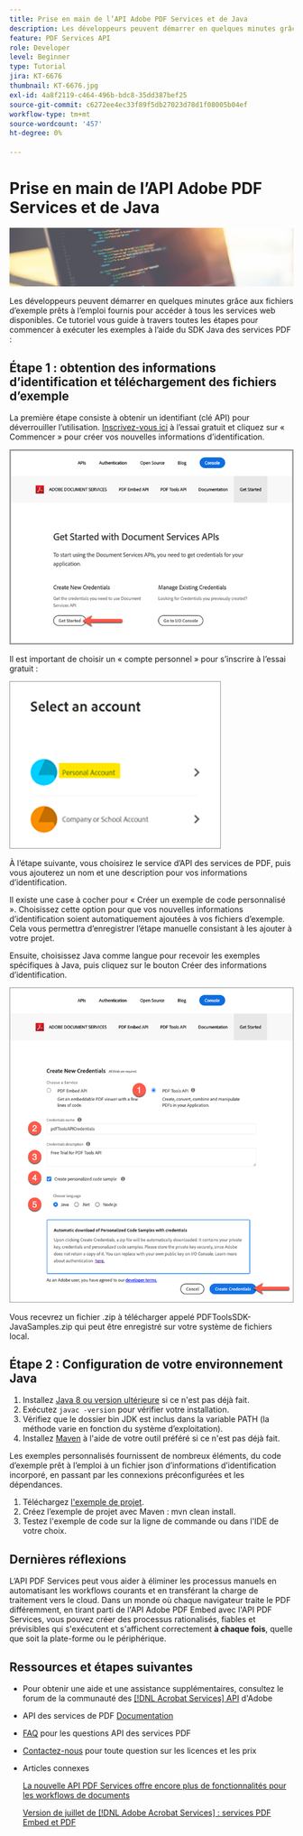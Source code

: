 ```yaml
---
title: Prise en main de l’API Adobe PDF Services et de Java
description: Les développeurs peuvent démarrer en quelques minutes grâce aux fichiers d’exemple prêts à l’emploi fournis pour accéder à tous les services web disponibles
feature: PDF Services API
role: Developer
level: Beginner
type: Tutorial
jira: KT-6676
thumbnail: KT-6676.jpg
exl-id: 4a8f2119-c464-496b-bdc8-35dd387bef25
source-git-commit: c6272ee4ec33f89f5db27023d78d1f08005b04ef
workflow-type: tm+mt
source-wordcount: '457'
ht-degree: 0%

---
```


# Prise en main de l’API Adobe PDF Services et de Java

![Créer une image PDF principale](assets/GettingStartedJava_hero.jpg)

Les développeurs peuvent démarrer en quelques minutes grâce aux fichiers d’exemple prêts à l’emploi fournis pour accéder à tous les services web disponibles. Ce tutoriel vous guide à travers toutes les étapes pour commencer à exécuter les exemples à l’aide du SDK Java des services PDF :

## Étape 1 : obtention des informations d’identification et téléchargement des fichiers d’exemple

La première étape consiste à obtenir un identifiant (clé API) pour déverrouiller l’utilisation. [Inscrivez-vous ici](https://www.adobe.io/apis/documentcloud/dcsdk/gettingstarted.html) à l’essai gratuit et cliquez sur « Commencer » pour créer vos nouvelles informations d’identification.

![Etape 1 :](assets/GettingStartedJava_step1.png)

Il est important de choisir un « compte personnel » pour s’inscrire à l’essai gratuit :

![Personnel](assets/GettingStartedJava_personal.png)

À l’étape suivante, vous choisirez le service d’API des services de PDF, puis vous ajouterez un nom et une description pour vos informations d’identification.

Il existe une case à cocher pour « Créer un exemple de code personnalisé ». Choisissez cette option pour que vos nouvelles informations d’identification soient automatiquement ajoutées à vos fichiers d’exemple. Cela vous permettra d’enregistrer l’étape manuelle consistant à les ajouter à votre projet.

Ensuite, choisissez Java comme langue pour recevoir les exemples spécifiques à Java, puis cliquez sur le bouton Créer des informations d’identification.

![Informations d&#39;identification](assets/GettingStartedJava_credentials.png)

Vous recevrez un fichier .zip à télécharger appelé PDFToolsSDK-JavaSamples.zip qui peut être enregistré sur votre système de fichiers local.

## Étape 2 : Configuration de votre environnement Java

1. Installez [Java 8 ou version ultérieure](https://www.oracle.com/java/technologies/javase-downloads.html) si ce n&#39;est pas déjà fait.
1. Exécutez `javac -version` pour vérifier votre installation.
1. Vérifiez que le dossier bin JDK est inclus dans la variable PATH (la méthode varie en fonction du système d’exploitation).
1. Installez [Maven](https://maven.apache.org/install.html) à l&#39;aide de votre outil préféré si ce n&#39;est pas déjà fait.

Les exemples personnalisés fournissent de nombreux éléments, du code d’exemple prêt à l’emploi à un fichier json d’informations d’identification incorporé, en passant par les connexions préconfigurées et les dépendances.

1. Téléchargez [l&#39;exemple de projet](https://github.com/adobe/pdftools-java-sdk-samples).
1. Créez l’exemple de projet avec Maven : mvn clean install.
1. Testez l&#39;exemple de code sur la ligne de commande ou dans l&#39;IDE de votre choix.

## Dernières réflexions

L’API PDF Services peut vous aider à éliminer les processus manuels en automatisant les workflows courants et en transférant la charge de traitement vers le cloud. Dans un monde où chaque navigateur traite le PDF différemment, en tirant parti de l&#39;API Adobe PDF Embed avec l&#39;API PDF Services, vous pouvez créer des processus rationalisés, fiables et prévisibles qui s&#39;exécutent et s&#39;affichent correctement **à chaque fois**, quelle que soit la plate-forme ou le périphérique.

## Ressources et étapes suivantes

* Pour obtenir une aide et une assistance supplémentaires, consultez le forum de la communauté des [[!DNL Acrobat Services] API](https://community.adobe.com/t5/document-cloud-sdk/bd-p/Document-Cloud-SDK?page=1&sort=latest_replies&filter=all) d&#39;Adobe

* API des services de PDF [Documentation](https://www.adobe.com/go/pdftoolsapi_doc)

* [FAQ](https://community.adobe.com/t5/contentarchivals/contentarchivedpage/message-uid/10726197) pour les questions API des services PDF

* [Contactez-nous](https://www.adobe.com/go/pdftoolsapi_requestform) pour toute question sur les licences et les prix

* Articles connexes

  [La nouvelle API PDF Services offre encore plus de fonctionnalités pour les workflows de documents](https://community.adobe.com/t5/acrobat-services-api-discussions/new-pdf-tools-api-brings-more-capabilities-for-document-services/m-p/11294170)

  [Version de juillet de [!DNL Adobe Acrobat Services] : services PDF Embed et PDF](https://medium.com/adobetech/july-release-of-adobe-document-services-pdf-embed-and-pdf-tools-17211bf7776d)
